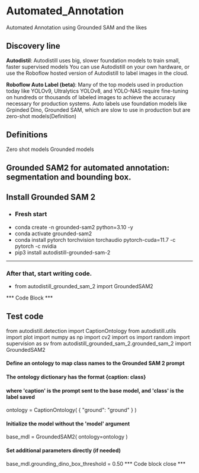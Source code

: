 # Automated_Annotation
Automated Annotation using Grounded SAM and the likes

## Discovery line
**Autodistil**: Autodistill uses big, slower foundation models to train small, faster supervised models
            You can use Autodistill on your own hardware, or use the Roboflow hosted version of Autodistill to label images in the cloud.

**Roboflow Auto Label (beta)**: Many of the top models used in production today like YOLOv9, Ultralytics YOLOv8, and YOLO-NAS require
                                 fine-tuning on hundreds or thousands of labeled images to achieve the accuracy necessary for production systems.
                                 Auto labels use foundation models like Grpinded Dino, Grounded SAM, which are slow to use in production but are 
                                 zero-shot models(Definition)


## Definitions
Zero shot models
Grounded models

## Grounded SAM2 for automated annotation: segmentation and bounding box.

## Install Grounded SAM 2
* ### Fresh start
* conda create -n grounded-sam2 python=3.10 -y
* conda activate grounded-sam2
* conda install pytorch torchvision torchaudio pytorch-cuda=11.7 -c pytorch -c nvidia
* pip3 install autodistill-grounded-sam-2
---
### After that, start writing code.
* from autodistill_grounded_sam_2 import GroundedSAM2

*** Code Block ***

## Test code
from autodistill.detection import CaptionOntology
from autodistill.utils import plot
import numpy as np
import cv2
import os
import random
import supervision as sv
from autodistill_grounded_sam_2.grounded_sam_2 import GroundedSAM2

#### Define an ontology to map class names to the Grounded SAM 2 prompt
#### The ontology dictionary has the format {caption: class}
#### where 'caption' is the prompt sent to the base model, and 'class' is the label saved
ontology = CaptionOntology(
    {
        "ground": "ground"
    }
)

#### Initialize the model without the 'model' argument
base_mdl = GroundedSAM2(
    ontology=ontology
)

#### Set additional parameters directly (if needed)
base_mdl.grounding_dino_box_threshold = 0.50
*** Code block close ***



